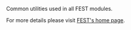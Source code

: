 Common utilities used in all FEST modules.

For more details please visit [FEST's home page](http://fest.easytesting.org).